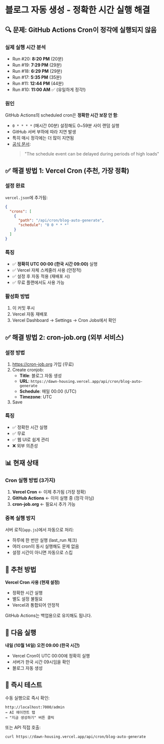 # 블로그 자동 생성 - 정확한 시간 실행 해결

## 🔍 문제: GitHub Actions Cron이 정각에 실행되지 않음

### 실제 실행 시간 분석
- Run #20: **8:20 PM** (20분)
- Run #19: **7:29 PM** (29분)
- Run #18: **6:29 PM** (29분)
- Run #17: **5:35 PM** (35분)
- Run #11: **12:44 PM** (44분)
- Run #10: **11:00 AM** ✅ (유일하게 정각!)

### 원인
GitHub Actions의 scheduled cron은 **정확한 시간 보장 안 함**:
- `0 * * * *` (매시간 00분) 설정해도 0~59분 사이 랜덤 실행
- GitHub 서버 부하에 따라 지연 발생
- 특히 매시 정각에는 더 많이 지연됨
- [공식 문서](https://docs.github.com/en/actions/using-workflows/events-that-trigger-workflows#schedule):
  > "The schedule event can be delayed during periods of high loads"

## ✅ 해결 방법 1: Vercel Cron (추천, 가장 정확)

### 설정 완료
`vercel.json`에 추가됨:
```json
{
  "crons": [
    {
      "path": "/api/cron/blog-auto-generate",
      "schedule": "0 0 * * *"
    }
  ]
}
```

### 특징
- ✅ **정확히 UTC 00:00 (한국 시간 09:00)** 실행
- ✅ Vercel 자체 스케줄러 사용 (안정적)
- ✅ 설정 후 자동 적용 (재배포 시)
- ✅ 무료 플랜에서도 사용 가능

### 활성화 방법
1. 이 커밋 푸시
2. Vercel 자동 재배포
3. Vercel Dashboard → Settings → Cron Jobs에서 확인

## ✅ 해결 방법 2: cron-job.org (외부 서비스)

### 설정 방법
1. https://cron-job.org 가입 (무료)
2. Create cronjob:
   - **Title**: 블로그 자동 생성
   - **URL**: `https://dawn-housing.vercel.app/api/cron/blog-auto-generate`
   - **Schedule**: 매일 00:00 (UTC)
   - **Timezone**: UTC
3. Save

### 특징
- ✅ 정확한 시간 실행
- ✅ 무료
- ✅ 웹 UI로 쉽게 관리
- ❌ 외부 의존성

## 📊 현재 상태

### Cron 실행 방법 (3가지)
1. **Vercel Cron** ← 이제 추가됨 (가장 정확)
2. **GitHub Actions** ← 이미 실행 중 (정각 아님)
3. **cron-job.org** ← 필요시 추가 가능

### 중복 실행 방지
서버 로직(`app.js`)에서 자동으로 처리:
- 하루에 한 번만 실행 (last_run 체크)
- 여러 cron이 동시 실행해도 문제 없음
- 설정 시간이 아니면 자동으로 스킵

## 🎯 추천 방법

**Vercel Cron 사용 (현재 설정)**
- 정확한 시간 실행
- 별도 설정 불필요
- Vercel과 통합되어 안정적

GitHub Actions는 백업용으로 유지해도 됩니다.

## 📅 다음 실행

**내일 (10월 14일) 오전 09:00 (한국 시간)**
- Vercel Cron이 UTC 00:00에 정확히 실행
- 서버가 한국 시간 09시임을 확인
- 블로그 자동 생성

## 🧪 즉시 테스트

수동 실행으로 즉시 확인:
```
http://localhost:7000/admin
→ AI 에이전트 탭
→ "지금 생성하기" 버튼 클릭
```

또는 API 직접 호출:
```bash
curl https://dawn-housing.vercel.app/api/cron/blog-auto-generate
```

